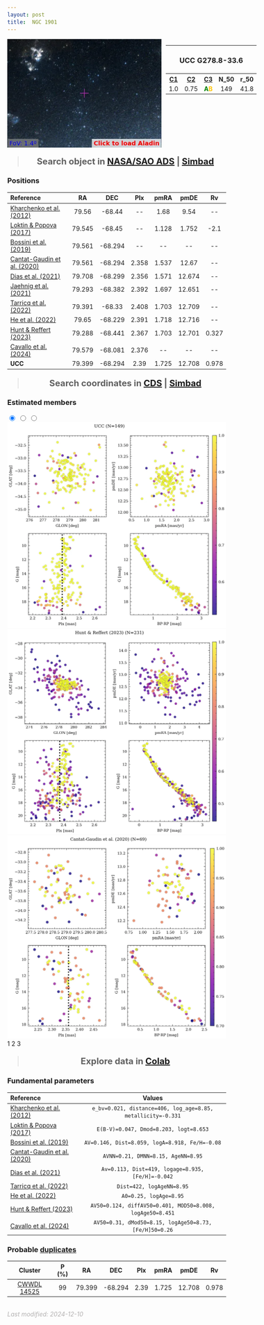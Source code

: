 ```yaml
---
layout: post
title:  NGC 1901
---
```

<div style="display: flex; justify-content: space-between; width:720px;height:250px">
<div style="text-align: center;">
<!-- WEBP image -->
<img id="myImage" src="https://raw.githubusercontent.com/ucc23/Q4N/main/plots/ngc1901_aladin.webp" alt="Clickable Image" style="width:355px;height:250px; cursor: pointer;">

<!-- Div to contain Aladin Lite viewer -->
<div id="aladin-lite-div" style="width:355px;height:250px;display:none;"></div>

<!-- Aladin Lite script (will be loaded after the image is clicked) -->
<script type="text/javascript">
// Function to load Aladin Lite after image click and hide the image
function loadAladinLiteAndHideImage() {
    // Dynamically load the Aladin Lite script
    let aladinScript = document.createElement('script');
    aladinScript.src = "https://aladin.cds.unistra.fr/AladinLite/api/v3/latest/aladin.js";
    aladinScript.charset = "utf-8";
    aladinScript.onload = function () {
        A.init.then(() => {
            let aladin = A.aladin('#aladin-lite-div', {survey:"P/DSS2/color", fov:1.393, target: "79.399 -68.294"});
            // Remove the image
            document.getElementById('myImage').remove();
            // Hide the image
            //document.getElementById('myImage').style.visibility = "hidden";
            // Show the Aladin Lite viewer
            document.getElementById('aladin-lite-div').style.display = 'block';
        });
     };
    document.head.appendChild(aladinScript);
}
// Event listener for image click
document.getElementById('myImage').addEventListener('click', loadAladinLiteAndHideImage);
</script>
</div>
<!-- Left block -->

<table style="text-align: center; width:355px;height:250px;">
  <!-- Row 1 (title) -->
  <tr>
    <td colspan="5"><h3>UCC G278.8-33.6</h3></td>
  </tr>
  <!-- Row 2 -->
  <tr>
    <th><a href="https://ucc.ar/faq#what-are-the-c1-c2-and-c3-parameters" title="Photometric class">C1</a></th>
    <th><a href="https://ucc.ar/faq#what-are-the-c1-c2-and-c3-parameters" title="Density class">C2</a></th>
    <th><a href="https://ucc.ar/faq#what-are-the-c1-c2-and-c3-parameters" title="Combined class">C3</a></th>
    <th><div title="Stars with membership probability >50%">N_50</div></th>
    <th><div title="Radius that contains half the members [arcmin]">r_50</div></th>
  </tr>
  <!-- Row 3 -->
  <tr>
    <td>1.0</td>
    <td>0.75</td>
    <td><span style="color: green; font-weight: bold;">A</span><span style="color: #FFC300; font-weight: bold;">B</span></td>
    <td>149</td>
    <td>41.8</td>
  </tr>
</table>
</div>

> <p style="text-align:center; font-weight: bold; font-size:20px">Search object in <a data-umami-event="nasa_search" href="https://ui.adsabs.harvard.edu/search/q=%20collection%3Aastronomy%20body%3A%22NGC%201901%22&sort=date%20desc%2C%20bibcode%20desc&p_=0" target="_blank">NASA/SAO ADS</a> | <a data-umami-event="simbad_search" href="https://simbad.cds.unistra.fr/simbad/sim-id-refs?Ident=ngc1901" target="_blank">Simbad</a></p>


### Positions

| Reference    | RA    | DEC   | Plx  | pmRA  | pmDE   |  Rv  |
| :---         | :---: | :---: | :---: | :---: | :---: | :---: |
|[Kharchenko et al. (2012)](https://ui.adsabs.harvard.edu/abs/2012A%26A...543A.156K) | 79.56 | -68.44 | -- | 1.68 | 9.54 | -- |
|[Loktin & Popova (2017)](https://ui.adsabs.harvard.edu/abs/2017AstBu..72..257L) | 79.545 | -68.45 | -- | 1.128 | 1.752 | -2.1 |
|[Bossini et al. (2019)](https://ui.adsabs.harvard.edu/abs/2019A%26A...623A.108B) | 79.561 | -68.294 | -- | -- | -- | -- |
|[Cantat-Gaudin et al. (2020)](https://ui.adsabs.harvard.edu/abs/2020A%26A...640A...1C) | 79.561 | -68.294 | 2.358 | 1.537 | 12.67 | -- |
|[Dias et al. (2021)](https://ui.adsabs.harvard.edu/abs/2021MNRAS.504..356D) | 79.708 | -68.299 | 2.356 | 1.571 | 12.674 | -- |
|[Jaehnig et al. (2021)](https://ui.adsabs.harvard.edu/abs/2021ApJ...923..129J) | 79.293 | -68.382 | 2.392 | 1.697 | 12.651 | -- |
|[Tarricq et al. (2022)](https://ui.adsabs.harvard.edu/abs/2022A%26A...659A..59T) | 79.391 | -68.33 | 2.408 | 1.703 | 12.709 | -- |
|[He et al. (2022)](https://ui.adsabs.harvard.edu/abs/2022ApJS..262....7H) | 79.65 | -68.229 | 2.391 | 1.718 | 12.716 | -- |
|[Hunt & Reffert (2023)](https://ui.adsabs.harvard.edu/abs/2023A%26A...673A.114H) | 79.288 | -68.441 | 2.367 | 1.703 | 12.701 | 0.327 |
|[Cavallo et al. (2024)](https://ui.adsabs.harvard.edu/abs/2024AJ....167...12C) | 79.579 | -68.081 | 2.376 | -- | -- | -- |
| **UCC** |79.399 | -68.294 | 2.39 | 1.725 | 12.708 | 0.978 |

> <p style="text-align:center; font-weight: bold; font-size:20px">Search coordinates in <a data-umami-event="cds_coord_search" href="https://cdsportal.u-strasbg.fr/?target=79.399,-68.294" target="_blank">CDS</a> | <a data-umami-event="simbad_coord_search" href="https://simbad.cds.unistra.fr/mobile/object_list.html?coord=79.399%20-68.294&output=json&radius=5&userEntry=ngc1901" target="_blank">Simbad</a></p>

### Estimated members

<div class="carousel">
<input type="radio" name="radio-btn" id="slide1" checked>
<input type="radio" name="radio-btn" id="slide2">
<input type="radio" name="radio-btn" id="slide3">
<div class="slides">
<div class="slide">
<a href="https://raw.githubusercontent.com/ucc23/Q4N/main/plots/ngc1901.webp" target="_blank">
<img src="https://raw.githubusercontent.com/ucc23/Q4N/main/plots/ngc1901.webp" alt="NGC 1901 UCC">
</a>
</div>
<div class="slide">
<a href="https://raw.githubusercontent.com/ucc23/Q4N/main/plots/ngc1901_HUNT23.webp" target="_blank">
<img src="https://raw.githubusercontent.com/ucc23/Q4N/main/plots/ngc1901_HUNT23.webp" alt="NGC 1901 HUNT23">
</a>
</div>
<div class="slide">
<a href="https://raw.githubusercontent.com/ucc23/Q4N/main/plots/ngc1901_CANTAT20.webp" target="_blank">
<img src="https://raw.githubusercontent.com/ucc23/Q4N/main/plots/ngc1901_CANTAT20.webp" alt="NGC 1901 CANTAT20">
</a>
</div>
</div>
<div class="indicators">
<label for="slide1">1</label>
<label for="slide2">2</label>
<label for="slide3">3</label>
</div>
</div>


> <p style="text-align:center; font-weight: bold; font-size:20px">Explore data in <a data-umami-event="colab" href="https://colab.research.google.com/github/ucc23/ucc/blob/main/assets/notebook.ipynb" target="_blank">Colab</a></p>


### Fundamental parameters

| Reference |  Values |
| :---         |     :---:      |
| [Kharchenko et al. (2012)](https://ui.adsabs.harvard.edu/abs/2012A%26A...543A.156K) | `e_bv=0.021, distance=406, log_age=8.85, metallicity=-0.331` |
| [Loktin & Popova (2017)](https://ui.adsabs.harvard.edu/abs/2017AstBu..72..257L) | `E(B-V)=0.047, Dmod=8.203, logt=8.653` |
| [Bossini et al. (2019)](https://ui.adsabs.harvard.edu/abs/2019A%26A...623A.108B) | `AV=0.146, Dist=8.059, logA=8.918, Fe/H=-0.08` |
| [Cantat-Gaudin et al. (2020)](https://ui.adsabs.harvard.edu/abs/2020A%26A...640A...1C) | `AVNN=0.21, DMNN=8.15, AgeNN=8.95` |
| [Dias et al. (2021)](https://ui.adsabs.harvard.edu/abs/2021MNRAS.504..356D) | `Av=0.113, Dist=419, logage=8.935, [Fe/H]=-0.042` |
| [Tarricq et al. (2022)](https://ui.adsabs.harvard.edu/abs/2022A%26A...659A..59T) | `Dist=422, logAgeNN=8.95` |
| [He et al. (2022)](https://ui.adsabs.harvard.edu/abs/2022ApJS..262....7H) | `A0=0.25, logAge=8.95` |
| [Hunt & Reffert (2023)](https://ui.adsabs.harvard.edu/abs/2023A%26A...673A.114H) | `AV50=0.124, diffAV50=0.401, MOD50=8.008, logAge50=8.451` |
| [Cavallo et al. (2024)](https://ui.adsabs.harvard.edu/abs/2024AJ....167...12C) | `AV50=0.31, dMod50=8.15, logAge50=8.73, [Fe/H]50=0.26` |

### Probable <a href="https://ucc.ar/faq#how-are-probable-duplicates-identified" title="See FAQ for definition of proximity">duplicates</a>

| Cluster | P (%) | RA    | DEC   | Plx   | pmRA  | pmDE  | Rv    |
| :---:   | :---: | :---: | :---: | :---: | :---: | :---: | :---: |
|[CWWDL 14525](/_clusters/cwwdl14525/)| 99 | 79.399 | -68.294 | 2.39 | 1.725 | 12.708 | 0.978 |


<br>
<font color="b3b1b1"><i>Last modified: 2024-12-10</i></font>
